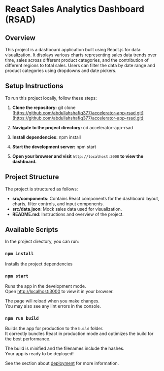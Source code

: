 # React Sales Analytics Dashboard (RSAD)

## Overview
This project is a dashboard application built using React.js for data visualization. It displays various charts representing sales data trends over time, sales across different product categories, and the contribution of different regions to total sales. Users can filter the data by date range and product categories using dropdowns and date pickers.

## Setup Instructions
To run this project locally, follow these steps:

1. **Clone the repository:** git clone [https://github.com/abdullahshafiq377/accelerator-app-rsad.git](https://github.com/abdullahshafiq377/accelerator-app-rsad.git)

2. **Navigate to the project directory:** cd accelerator-app-rsad

3. **Install dependencies:** npm install

4. **Start the development server:** npm start

5. **Open your browser and visit** `http://localhost:3000` **to view the dashboard.**

## Project Structure
The project is structured as follows:

- **src/components**: Contains React components for the dashboard layout, charts, filter controls, and input components.
- **src/data.json**: Mock sales data used for visualization.
- **README.md**: Instructions and overview of the project.



## Available Scripts

In the project directory, you can run:

### `npm install`

Installs the project dependencies

### `npm start`

Runs the app in the development mode.\
Open [http://localhost:3000](http://localhost:3000) to view it in your browser.

The page will reload when you make changes.\
You may also see any lint errors in the console.

### `npm run build`

Builds the app for production to the `build` folder.\
It correctly bundles React in production mode and optimizes the build for the best performance.

The build is minified and the filenames include the hashes.\
Your app is ready to be deployed!

See the section about [deployment](https://facebook.github.io/create-react-app/docs/deployment) for more information.
